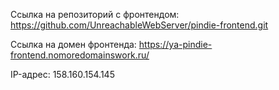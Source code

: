 Ссылка на репозиторий с фронтендом: https://github.com/UnreachableWebServer/pindie-frontend.git

Ссылка на домен фронтенда: https://ya-pindie-frontend.nomoredomainswork.ru/

IP-адрес: 158.160.154.145
